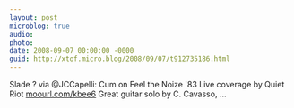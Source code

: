 ```yaml
---
layout: post
microblog: true
audio: 
photo: 
date: 2008-09-07 00:00:00 -0000
guid: http://xtof.micro.blog/2008/09/07/t912735186.html
---
```

Slade ?  via @JCCapelli: Cum on Feel the Noize '83 Live coverage by Quiet Riot [moourl.com/kbee6](http://moourl.com/kbee6) Great guitar solo by C. Cavasso,  ...
